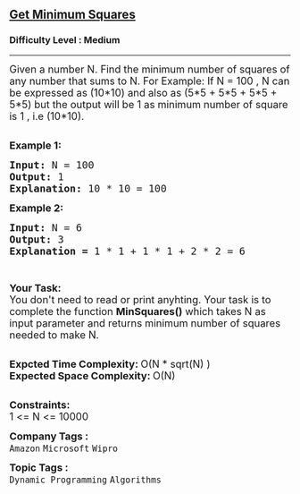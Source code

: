 <h2><a href="https://www.geeksforgeeks.org/problems/get-minimum-squares0538/1">Get Minimum Squares</a></h2><h3>Difficulty Level : Medium</h3><hr><div class="problems_problem_content__Xm_eO"><p><span style="font-size:18px">Given a number N. Find&nbsp;the minimum number of squares of any&nbsp;number that sums to N. For Example: If N = 100 , N can be expressed as (10*10) and also as (5*5 + 5*5 + 5*5 + 5*5) but the output will be 1 as minimum number of square is 1 , i.e (10*10).</span><br>
&nbsp;</p>

<p><span style="font-size:18px"><strong>Example 1:</strong></span></p>

<pre><span style="font-size:18px"><strong>Input:</strong>&nbsp;N = 100
<strong>Output: </strong>1
<strong>Explanation: </strong>10 * 10 = 100</span>
</pre>

<p><span style="font-size:18px"><strong>Example 2:</strong></span></p>

<pre><span style="font-size:18px"><strong>Input: </strong>N = 6
<strong>Output: </strong>3
<strong>Explanation = </strong>1 * 1 + 1 * 1 + 2 * 2 = 6</span>
</pre>

<p>&nbsp;</p>

<p><span style="font-size:18px"><strong>Your Task:</strong><br>
You don't need to read or print anyhting. Your task is to complete the function&nbsp;<strong>MinSquares()</strong>&nbsp;which takes N as input parameter and returns minimum number of squares needed to make N.</span><br>
&nbsp;</p>

<p><span style="font-size:18px"><strong>Expcted Time Complexity:&nbsp;</strong>O(N&nbsp;* sqrt(N) )<br>
<strong>Expected Space Complexity:&nbsp;</strong>O(N)</span><br>
&nbsp;</p>

<p><span style="font-size:18px"><strong>Constraints:</strong><br>
1 &lt;= N &lt;= 10000</span></p>
</div><p><span style=font-size:18px><strong>Company Tags : </strong><br><code>Amazon</code>&nbsp;<code>Microsoft</code>&nbsp;<code>Wipro</code>&nbsp;<br><p><span style=font-size:18px><strong>Topic Tags : </strong><br><code>Dynamic Programming</code>&nbsp;<code>Algorithms</code>&nbsp;